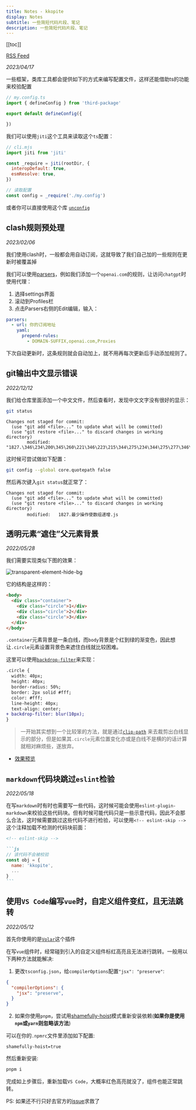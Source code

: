 ```yaml
---
title: Notes - kkopite
display: Notes
subtitle: 一些简短代码片段、笔记
description: 一些简短代码片段、笔记
---
```


[[toc]]

[RSS Feed](https://kkopite.netlify.app/notes/feed.xml)

<article>

_2023/04/17_

一些框架，类库工具都会提供如下的方式来编写配置文件，这样还能借助ts的功能来校验配置

```ts
// my.config.ts
import { defineConfig } from 'third-package'

export default defineConfig({

})
```

我们可以使用`jiti`这个工具来读取这个`ts`配置：

```js
// cli.mjs
import jiti from 'jiti'

const _require = jiti(rootDir, {
  interopDefault: true,
  esmResolve: true,
})

// 读取配置
const config = _require('./my.config')
```

或者你可以直接使用这个库 [`unconfig`](https://www.npmjs.com/package/unconfig)


</article>

<article>

## clash规则预处理

_2023/02/06_

我们使用clash时，一般都会用自动订阅，这就导致了我们自己加的一些规则在更新时被覆盖掉

我们可以使用[parsers](https://docs.cfw.lbyczf.com/contents/parser.html#%E9%85%8D%E7%BD%AE%E6%96%87%E4%BB%B6%E9%A2%84%E5%A4%84%E7%90%86)，例如我们添加一个`openai.com`的规则，让访问`chatgpt`时使用代理：

1. 选择settings界面
2. 滚动到Profiles栏
3. 点击Parsers右侧的Edit编辑，输入：
```yaml
parsers:
  - url: 你的订阅地址
    yaml:
      prepend-rules:
        - DOMAIN-SUFFIX,openai.com,Proxies
```

下次自动更新时，这条规则就会自动加上，就不用再每次更新后手动添加规则了。

</article>


<article>

## git输出中文显示错误

_2022/12/12_

我们给仓库里面添加一个中文文件，然后查看时，发现中文文字没有很好的显示：

```bash
git status
```

```log
Changes not staged for commit:
  (use "git add <file>..." to update what will be committed)
  (use "git restore <file>..." to discard changes in working directory)
        modified:   "1827.\346\234\200\345\260\221\346\223\215\344\275\234\344\275\277\346\225\260\347\273\204\351\200\222\345\242\236.js"
```

这时候可尝试做如下配置：

```bash
git config --global core.quotepath false
```

然后再次键入`git status`就正常了：

```
Changes not staged for commit:
  (use "git add <file>..." to update what will be committed)
  (use "git restore <file>..." to discard changes in working directory)
        modified:   1827.最少操作使数组递增.js
```

</article>


<article>

## 透明元素“遮住”父元素背景

_2022/05/28_

我们需要实现类似下图的效果：

![transparent-element-hide-bg](/images/transparent-element-hide-bg.png)

它的结构是这样的：

```html
<body>
  <div class="container">
    <div class="circle">1</div>
    <div class="circle">2</div>
    <div class="circle">3</div>
  </div>
</body>
```

`.container`元素背景是一条白线，而`body`背景是个红到绿的渐变色，因此想让`.circle`元素设置背景色来遮住白线就比较困难。

这里可以使用[`backdrop-filter`](https://developer.mozilla.org/zh-CN/docs/Web/CSS/backdrop-filter)来实现：

```diff
.circle {
  width: 40px;
  height: 40px;
  border-radius: 50%;
  border: 2px solid #fff;
  color: #fff;
  line-height: 40px;
  text-align: center;
+ backdrop-filter: blur(10px);
}
```

> 一开始其实想到一个比较笨的方法，就是通过[`clip-path`](https://developer.mozilla.org/en-US/docs/Web/CSS/clip-path) 来去裁剪出白线显示的部分，但是如果其`.circle`元素位置变化亦或是白线不是横的的话计算就相对麻烦些，遂放弃。

- [效果预览](https://codepen.io/action-hong/pen/BaYYLWW)

</article>

<article>

## `markdown`代码块跳过`eslint`检验

_2022/05/18_


在写`markdown`时有时也需要写一些代码，这时候可能会使用`eslint-plugin-markdown`来校验这些代码块。但有时候可能代码只是一些示意代码，因此不会那么合法，这时候需要跳过这些代码不进行检验，可以使用`<!-- eslint-skip -->`这个注释加载不检测的代码块前面：

````markdown
<!-- eslint-skip -->

```js
// 该代码不会被校验
const obj = {
  name: 'kkopite',
  ...
}
```

````

</article>

<article>

## 使用`VS Code`编写`vue`时，自定义组件变红，且无法跳转

_2022/05/12_

首先你使用的是[`Volar`](https://github.com/johnsoncodehk/volar)这个插件

在写`vue`组件时，经常碰到引入的自定义组件标红高亮且无法进行跳转。一般用以下两种方法就能解决:

1. 更改`tsconfig.json`，给`compilerOptions`配置`"jsx": "preserve"`:

```json
{
  "compilerOptions": {
    "jsx": "preserve",
  }
}
```

2. 如果你使用`pnpm`，尝试用[shamefully-hoist](https://pnpm.io/npmrc#shamefully-hoist)模式重新安装依赖(**如果你是使用`npm`或`yarn`则忽略该方法**)

可以在你的`.npmrc`文件里添加如下配置:

```
shamefully-hoist=true
```

然后重新安装:

```bash
pnpm i
```

完成如上步骤后，重新加载`VS Code`，大概率红色高亮就没了，组件也能正常跳转。

PS: 如果还不行只好去官方的[issue](https://github.com/johnsoncodehk/volar/issues/)求救了

</article>
